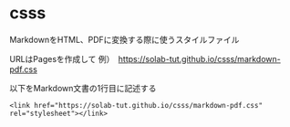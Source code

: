 # csss

MarkdownをHTML、PDFに変換する際に使うスタイルファイル

URLはPagesを作成して
例）　https://solab-tut.github.io/csss/markdown-pdf.css

以下をMarkdown文書の1行目に記述する
```
<link href="https://solab-tut.github.io/csss/markdown-pdf.css" rel="stylesheet"></link>
```
